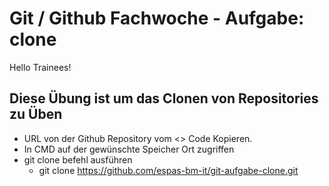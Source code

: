 # Git / Github Fachwoche - Aufgabe: clone

Hello Trainees! 


## Diese Übung ist um das Clonen von Repositories zu Üben

- URL von der Github Repository vom <> Code Kopieren.
- In CMD auf der gewünschte Speicher Ort zugriffen
- git clone befehl ausführen 
    - git clone https://github.com/espas-bm-it/git-aufgabe-clone.git
    



